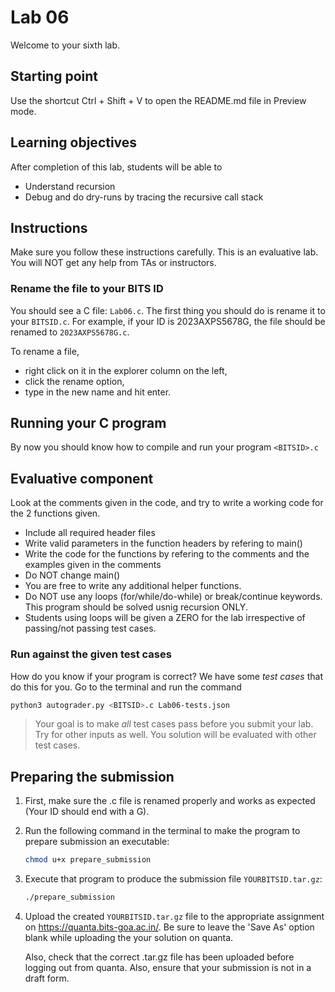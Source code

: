 # Lab 06

Welcome to your sixth lab.

## Starting point

Use the shortcut Ctrl + Shift + V to open the README.md file in Preview mode.

## Learning objectives

After completion of this lab, students will be able to

- Understand recursion
- Debug and do dry-runs by tracing the recursive call stack

## Instructions

Make sure you follow these instructions carefully. 
This is an evaluative lab. You will NOT get any help from TAs or instructors.

### Rename the file to your BITS ID

You should see a C file: `Lab06.c`. The first thing you should do is rename it to your `BITSID.c`. For example, if your ID is 2023AXPS5678G, the file should be renamed to `2023AXPS5678G.c`.

To rename a file,

- right click on it in the explorer column on the left,
- click the rename option,
- type in the new name and hit enter.

## Running your C program

By now you should know how to compile and run your program `<BITSID>.c`

## Evaluative component

Look at the comments given in the code, and try to write a working code for the 2 functions given.

- Include all required header files
- Write valid parameters in the function headers by refering to main()
- Write the code for the functions by refering to the comments and the examples given in the comments
- Do NOT change main()
- You are free to write any additional helper functions.
- Do NOT use any loops (for/while/do-while) or break/continue keywords. This program should be solved usnig recursion ONLY.
- Students using loops will be given a ZERO for the lab irrespective of passing/not passing test cases. 

### Run against the given test cases

How do you know if your program is correct? We have some _test cases_ that do this for you.
Go to the terminal and run the command

```sh
python3 autograder.py <BITSID>.c Lab06-tests.json
```

> Your goal is to make _all_ test cases pass before you submit your lab.
> Try for other inputs as well. You solution will be evaluated with other test cases.

## Preparing the submission

1. First, make sure the .c file is renamed properly and works as expected (Your ID should end with a G).

2. Run the following command in the terminal to make the program to prepare submission an executable:

   ```sh
   chmod u+x prepare_submission
   ```

3. Execute that program to produce the submission file `YOURBITSID.tar.gz`:

   ```sh
   ./prepare_submission
   ```

4. Upload the created `YOURBITSID.tar.gz` file to the appropriate assignment on <https://quanta.bits-goa.ac.in/>.
   Be sure to leave the 'Save As' option blank while uploading the your solution on quanta.

   Also, check that the correct .tar.gz file has been uploaded before logging out from quanta. 
   Also, ensure that your submission is not in a draft form.